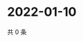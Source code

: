 # 2022-01-10

共 0 条

<!-- BEGIN WEIBO -->
<!-- 最后更新时间 Mon Jan 10 2022 09:54:21 GMT+0800 (China Standard Time) -->

<!-- END WEIBO -->
